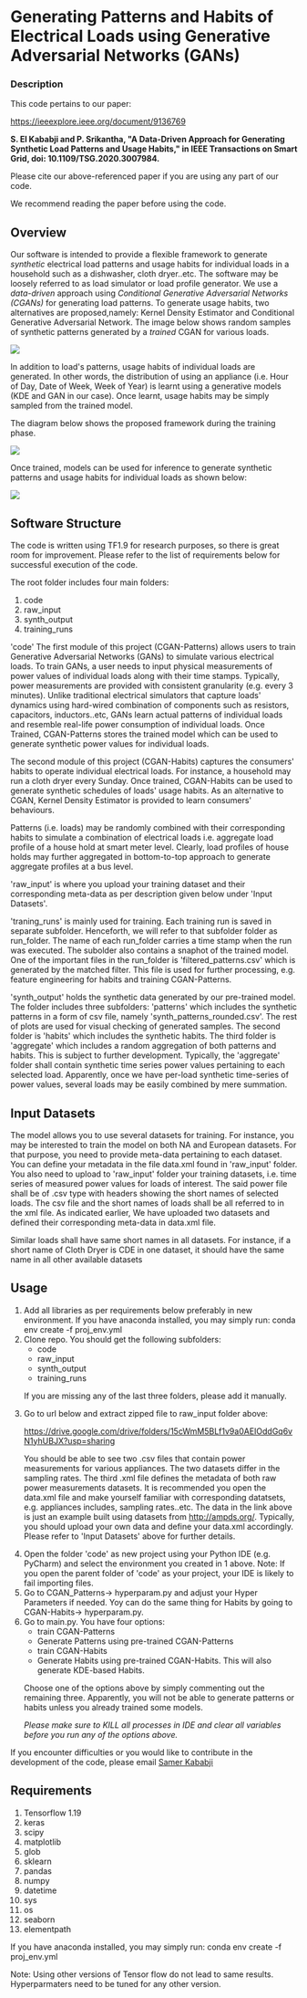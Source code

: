 # Generating Patterns and Habits of Electrical Loads using Generative Adversarial Networks (GANs)
### Description
This code pertains to our paper:

https://ieeexplore.ieee.org/document/9136769

__S. El Kababji and P. Srikantha, "A Data-Driven Approach for Generating Synthetic Load Patterns and Usage Habits," 
in IEEE Transactions on Smart Grid, doi: 10.1109/TSG.2020.3007984.__

Please cite our above-referenced paper if you are using any part of our code.

We recommend reading the paper before using the code. 

## Overview
Our software is intended to provide a flexible framework to generate *synthetic* electrical load patterns 
and usage habits for individual loads in a household such as a dishwasher, cloth dryer..etc. The software may be 
loosely referred to as load simulator or load profile generator. We use a *data-driven* approach using *Conditional 
Generative Adversarial Networks (CGANs)* for generating load patterns. To generate usage habits, two alternatives are 
proposed,namely: Kernel Density Estimator and Conditional Generative Adversarial Network. 
The image below shows random samples of synthetic patterns generated by a *trained* CGAN for various loads. 

![](images/synth_patterns.png)

In addition to load's patterns, usage habits of individual loads are generated. In other words, the distribution of 
using an appliance (i.e. Hour of Day, Date of Week, Week of Year) is learnt using a generative models (KDE 
and GAN in our case). Once learnt, usage habits may be simply sampled from the trained model. 

The diagram below shows the proposed framework during the training phase. 

![](images/model_train.png)

Once trained, models can be used for inference to generate synthetic patterns and usage habits for individual
loads as shown below:

![](images/mode_infer.png)

## Software Structure
The code is written using TF1.9 for research purposes, so there is great room for improvement. 
Please refer to the list of requirements below for successful execution of the code.

The root folder includes four main folders:
1. code
2. raw_input
3. synth_output
4. training_runs


'code' 
The first module of this project (CGAN-Patterns) allows users to train Generative Adversarial Networks (GANs) 
to simulate various electrical loads. To train GANs, a user needs to input physical measurements of power values 
of individual loads along with their time stamps. Typically, power measurements are provided with consistent 
granularity (e.g. every 3 minutes). Unlike traditional electrical simulators that capture 
loads' dynamics using hard-wired combination of components such as resistors, capacitors, 
inductors..etc, GANs learn actual patterns of individual loads and resemble real-life 
power consumption of individual loads. Once Trained, CGAN-Patterns stores the
trained model which can be used to generate synthetic power values for individual loads.

The second module of this project (CGAN-Habits) captures the consumers' habits to operate 
individual electrical loads. For instance, a household may run a cloth dryer every Sunday. 
Once trained, CGAN-Habits can be used to generate synthetic schedules of loads' usage 
habits. As an alternative to CGAN, Kernel Density Estimator is provided to learn consumers'
behaviours. 

Patterns (i.e. loads) may be randomly combined with their corresponding habits to 
simulate a combination of electrical loads i.e. aggregate load profile of a house hold at smart meter level. Clearly, load profiles 
of house holds may further aggregated in bottom-to-top approach to generate aggregate profiles at a bus level. 


'raw_input' is where you upload your training dataset and their corresponding meta-data as per description given 
below under 'Input Datasets'. 

'traning_runs' is mainly used for training. Each training run is saved in separate subfolder. Henceforth, we will refer to
that subfolder folder as run_folder. The name of each run_folder carries a time stamp when the run was executed. The subolder also 
contains a snaphot of the trained model. One of the important files in the run_folder is 'filtered_patterns.csv' which is
generated by the matched filter. This file is used for further processing, e.g. feature engineering for habits and 
training CGAN-Patterns. 

'synth_output' holds the synthetic data generated by our pre-trained model. The folder includes three subfolders: 
'patterns' which includes the synthetic patterns in a form of csv file, namely 'synth_patterns_rounded.csv'. 
The rest of plots are used for visual checking of generated samples.  The second folder is 'habits' which 
includes the synthetic habits. The third folder is 'aggregate' which includes a random aggregation of both 
patterns and habits. This is subject to further development. Typically, the 'aggregate' folder shall contain synthetic time 
series power values pertaining to each selected load. Apparently, once we have per-load synthetic time-series of 
power values, several loads may be easily combined by mere summation.
 


## Input Datasets

The model allows you to use several datasets for training. For instance, you may be interested to train the model 
on both NA and European datasets. For that purpose, you need to provide meta-data pertaining to each dataset.
You can define your metadata in the file data.xml found in 'raw_input' folder.
You also need to upload to 'raw_input' folder your training datasets, i.e. time series of measured power values for loads of interest. 
The said power file shall be of .csv type with headers showing the short names of
selected loads. The csv file and the short names of loads shall be all
referred to in the xml file. As indicated earlier, We have uploaded two datasets and defined their corresponding
meta-data in data.xml file.

Similar loads shall have same short names in all datasets. For instance, if a short name of Cloth Dryer is CDE in one dataset, 
it should have the same name in all other available datasets

## Usage
<ol>
<li>Add all libraries as per requirements below preferably in new environment. If you have anaconda installed, you may simply run:
conda env create -f proj_env.yml</li>

<li>Clone repo. You should get the following subfolders:

<ul>
<li>code</li>
<li>raw_input</li>
<li>synth_output</li>
<li>training_runs</li>
</ul>

If you are missing any of the last three folders, please add it manually.</li>

<li>Go to url below and  extract zipped file to raw_input folder above:

https://drive.google.com/drive/folders/15cWmM5BLf1v9a0AEIOddGq6vN1yhUBJX?usp=sharing

You should be able to see two .csv files that contain power measurements for various appliances. The two datasets differ
in the sampling rates. The third .xml file defines the metadata of both raw power measurements datasets. It is 
recommended you open the data.xml file and make yourself familiar with corresponding datatsets, 
e.g. appliances includes, sampling rates..etc.  The data in the link above is just an example built using datasets 
from http://ampds.org/. Typically, you should upload your own data and define your data.xml accordingly. 
Please refer to 'Input Datasets' above for further details. </li>

<li>Open the folder 'code' as new project using your Python IDE (e.g. PyCharm) and select the environment you created
 in 1 above. Note: If you open the parent folder of 'code' as your project, your IDE is likely to fail importing 
 files. </li>
 
 <li> Go to CGAN_Patterns-> hyperparam.py and adjust your Hyper Parameters if needed. Yoy can do the
 same thing for Habits by going to CGAN-Habits-> hyperparam.py.</li>
 
<li>Go to main.py. You have four options:
<ul>
<li>train CGAN-Patterns</li>
<li>Generate Patterns using pre-trained CGAN-Patterns</li>
<li>train CGAN-Habits</li>
<li>Generate Habits using pre-trained CGAN-Habits. This will also generate KDE-based Habits.</li>
</ul>


Choose one of the options above by simply commenting out the remaining three. Apparently, you will not be able 
to generate patterns or habits unless you already trained some models. 

<em>Please make sure to KILL all processes in IDE and clear all variables before you run any of 
the options above.</em>

</li>
</ol>

If you encounter difficulties or you would like to contribute in the development of the code, 
please email [Samer Kababji](mailto:skababji@gmail.com)

## Requirements
1. Tensorflow 1.19
2. keras
3. scipy
4. matplotlib
5. glob
6. sklearn 
7. pandas
8. numpy
9. datetime
10. sys
11. os
12. seaborn
13. elementpath

If you have anaconda installed, you may simply run:
conda env create -f proj_env.yml

Note: Using other versions of Tensor flow do not lead to same results. Hyperparmaters need to be tuned for any other version. 
